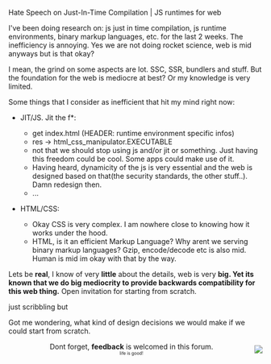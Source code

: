 Hate Speech on Just-In-Time Compilation | JS runtimes for web

I've been doing research on: js just in time compilation, js runtime environments, binary markup languages, etc. for the last 2 weeks. The inefficiency is annoying. Yes we are not doing rocket science, web is mid anyways but is that okay?

I mean, the grind on some aspects are lot. SSC, SSR, bundlers and stuff. But the foundation for the web is mediocre at best? Or my knowledge is very limited.

Some things that I consider as inefficient that hit my mind right now:

- JIT/JS. Jit the f\*:

  - get index.html (HEADER: runtime environment specific infos)
  - res -> html_css_manipulator.EXECUTABLE
  - not that we should stop using js and/or jit or something. Just having this freedom could be cool. Some apps could make use of it.
  - Having heard, dynamicity of the js is very essential and the web is designed based on that(the security standards, the other stuff..). Damn redesign then.
  - ...

- HTML/CSS:
  - Okay CSS is very complex. I am nowhere close to knowing how it works under the hood.
  - HTML, is it an efficient Markup Language? Why arent we serving binary markup languages? Gzip, encode/decode etc is also mid. Human is mid im okay with that by the way.

Lets be **real**, I know of very **little** about the details, web is very **big. Yet its known that we do big mediocrity to provide backwards compatibility for this web thing.** Open invitation for starting from scratch.

just scribbling but

Got me wondering, what kind of design decisions we would make if we could start from scratch.

<div style="display: flex; align-items: center;">
<div style="flex-grow: 1;">
    <div style="text-align: center;">Dont forget, <b>feedback</b> is welcomed in this forum.</div>    
    <div style="font-size: 8.5px; text-align: center;">life is good!</div>
  </div>
  <img src="https://yeargun.dev/assets/tiger-mike-tyson.png" style="max-width: 50%; flex-shrink: 0;">
  
</div>
